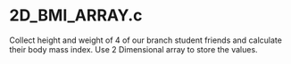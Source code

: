 # 2D_BMI_ARRAY.c
Collect height and weight of 4 of our branch student friends and calculate their body mass index. Use 2 Dimensional array to store the values.
